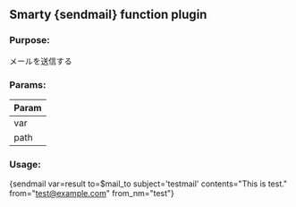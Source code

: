 ## Smarty {sendmail} function plugin

### Purpose:
メールを送信する

### Params:
Param |
--- |
var |
path |

### Usage:
{sendmail var=result to=$mail_to subject='testmail' contents="This is test." from="test@example.com" from_nm="test"}
